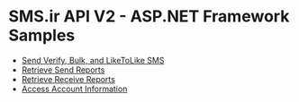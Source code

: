 # SMS.ir API V2 - ASP.NET Framework Samples

- [Send Verify, Bulk, and LikeToLike SMS](IPE.SmsIrSamples.DotNetFramework/Send)
- [Retrieve Send Reports](IPE.SmsIrSamples.DotNetFramework/Report/Send)
- [Retrieve Receive Reports](IPE.SmsIrSamples.DotNetFramework/Report/Receive)
- [Access Account Information](IPE.SmsIrSamples.DotNetFramework/Account)
